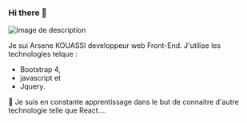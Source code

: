 ### Hi there 👋
![image de description](https://document-export.canva.com/4amOM/DAELH44amOM/1/thumbnail/mFXoNJzXTShYhS59CDFUqw-0001-12050776305.png)
<!--
**aouman/Aouman** is a ✨ _special_ ✨ repository because its `README.md` (this file) appears on your GitHub profile.

Here are some ideas to get you started:

- 🔭 I’m currently working on ...
- 🌱 I’m currently learning ...
- 👯 I’m looking to collaborate on ...
- 🤔 I’m looking for help with ...
- 💬 Ask me about ...
- 📫 How to reach me: ...
- 😄 Pronouns: ...
- ⚡ Fun fact: ...
-->
Je sui Arsene KOUASSI developpeur web Front-End. J'utilise les technologies telque : 

* Bootstrap 4, 
* javascript et 
* Jquery.

 🌱 Je suis en constante apprentissage dans le but de connaitre d'autre technologie telle que React....
